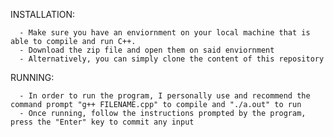 INSTALLATION: 

      - Make sure you have an enviornment on your local machine that is able to compile and run C++.
      - Download the zip file and open them on said enviornment
      - Alternatively, you can simply clone the content of this repository

RUNNING:

      - In order to run the program, I personally use and recommend the command prompt "g++ FILENAME.cpp" to compile and "./a.out" to run
      - Once running, follow the instructions prompted by the program, press the "Enter" key to commit any input
      
